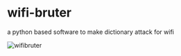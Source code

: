 # wifi-bruter
a python based software to make dictionary attack for wifi

![wifibruter](https://github.com/user-attachments/assets/a844647f-57ab-46d0-a414-caf979bf91fb)
